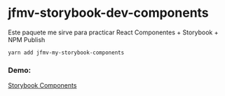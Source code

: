 # jfmv-storybook-dev-components

Este paquete me sirve para practicar React Componentes + Storybook + NPM Publish

```
yarn add jfmv-my-storybook-components
```

### Demo:
[Storybook Components](https://juanfmv.github.io/sb-components/?path=/story/ui-mylabel--basic) 